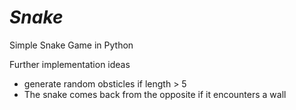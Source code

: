 # _Snake_
Simple Snake Game in Python 

Further implementation ideas
- generate random obsticles if length > 5
- The snake comes back from the opposite if it encounters a wall
